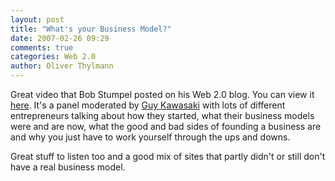 ```yaml
---
layout: post
title: "What's your Business Model?"
date: 2007-02-26 09:29
comments: true
categories: Web 2.0
author: Oliver Thylmann
---
```









Great video that Bob Stumpel posted on his Web 2.0 blog. You can view it [here](http://bobstumpel.blogspot.com/2007/02/business-20.html). It's a panel moderated by [Guy Kawasaki](http://www.guykawasaki.com/) with lots of different entrepreneurs talking about how they started, what their business models were and are now, what the good and bad sides of founding a business are and why you just have to work yourself through the ups and downs.

Great stuff to listen too and a good mix of sites that partly didn't or still don't have a real business model.


